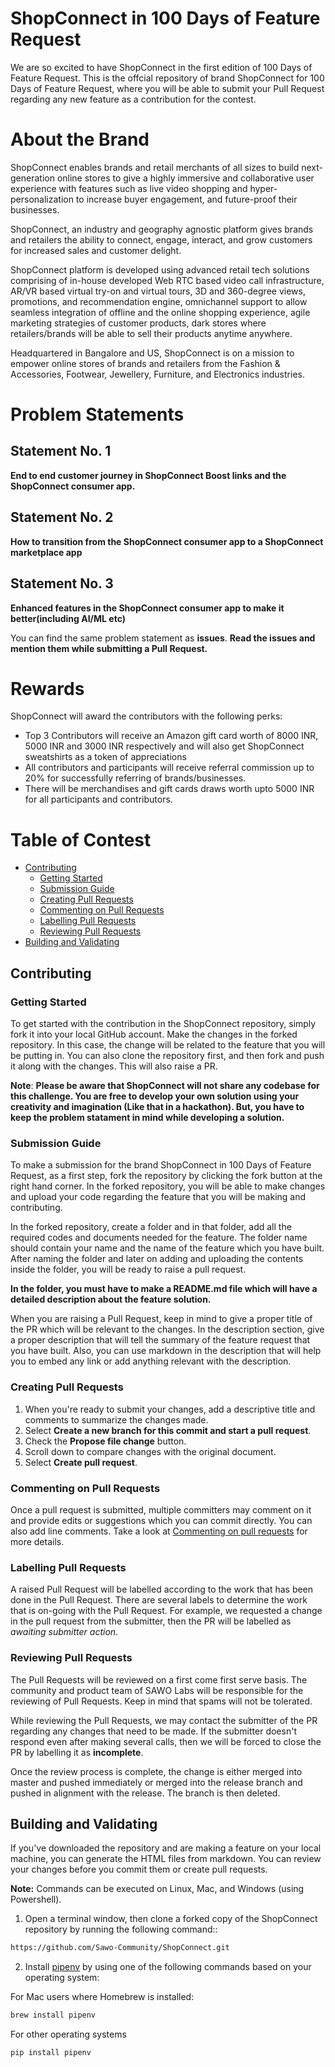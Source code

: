 # ShopConnect in 100 Days of Feature Request

We are so excited to have ShopConnect in the first edition of 100 Days of Feature Request. This is the offcial repository of brand ShopConnect for 100 Days of Feature Request, where you will be able to submit your Pull Request regarding any new feature as a contribution for the contest.

# About the Brand

ShopConnect enables brands and retail merchants of all sizes to build next-generation online stores to give a highly immersive and collaborative user experience with features such as live video shopping and hyper-personalization to increase buyer engagement, and future-proof their businesses.

ShopConnect, an industry and geography agnostic platform gives brands and retailers the ability to connect, engage, interact, and grow customers for increased sales and customer delight.

ShopConnect platform is developed using advanced retail tech solutions comprising of in-house developed Web RTC based video call infrastructure, AR/VR based virtual try-on and virtual tours, 3D and 360-degree views, promotions, and recommendation engine, omnichannel support to allow seamless integration of offline and the online shopping experience, agile marketing strategies of customer products, dark stores where retailers/brands will be able to sell their products anytime anywhere.

Headquartered in Bangalore and US, ShopConnect is on a mission to empower online stores of brands and retailers from the Fashion & Accessories, Footwear, Jewellery, Furniture, and Electronics industries.

# Problem Statements

## Statement No. 1

**End to end customer journey in ShopConnect Boost links and the ShopConnect consumer app.**

## Statement No. 2

**How to transition from the ShopConnect consumer app to a ShopConnect marketplace app**

## Statement No. 3

**Enhanced features in the ShopConnect consumer app to make it better(including AI/ML etc)**

You can find the same problem statement as **issues**. <b>Read the issues and mention them while submitting a Pull Request.</b>

# Rewards

ShopConnect will award the contributors with the following perks:

- Top 3 Contributors will receive an Amazon gift card worth of 8000 INR, 5000 INR and 3000 INR respectively and will also get ShopConnect sweatshirts as a token of appreciations
- All contributors and participants will receive referral commission up to 20% for successfully referring of brands/businesses. 
- There will be merchandises and gift cards draws worth upto 5000 INR for all participants and contributors.

# Table of Contest

* [Contributing](#contributing)
     * [Getting Started](#getting-started)
     * [Submission Guide](#submission-guide)
     * [Creating Pull Requests](#creating-pull-requests)
     * [Commenting on Pull Requests](#commenting-on-pull-requests)
     * [Labelling Pull Requests](#labelling-pull-requests)
     * [Reviewing Pull Requests](#reviewing-pull-requests)
* [Building and Validating](#building-and-validating)

## Contributing

### Getting Started

To get started with the contribution in the ShopConnect repository, simply fork it into your local GitHub account. Make the changes in the forked repository. In this case, the change will be related to the feature that you will be putting in. You can also clone the repository first, and then fork and push it along with the changes. This will also raise a PR.

**Note**: <b>Please be aware that ShopConnect will not share any codebase for this challenge. You are free to develop your own solution using your creativity and imagination (Like that in a hackathon). But, you have to keep the problem statament in mind while developing a solution.</b>

### Submission Guide

To make a submission for the brand ShopConnect in 100 Days of Feature Request, as a first step, fork the repository by clicking the fork button at the right hand corner. In the forked repository, you will be able to make changes and upload your code regarding the feature that you will be making and contributing. 

In the forked repository, create a folder and in that folder, add all the required codes and documents needed for the feature. The folder name should contain your name and the name of the feature which you have built. After naming the folder and later on adding and uploading the contents inside the folder, you will be ready to raise a pull request.

**In the folder, you must have to make a README.md file which will have a detailed description about the feature solution.**

When you are raising a Pull Request, keep in mind to give a proper title of the PR which will be relevant to the changes. In the description section, give a proper description that will tell the summary of the feature request that you have built. Also, you can use markdown in the description that will help you to embed any link or add anything relevant with the description.

### Creating Pull Requests

1. When you're ready to submit your changes, add a descriptive title and comments to summarize the changes made.
2. Select **Create a new branch for this commit and start a pull request**.
3. Check the **Propose file change** button.
4. Scroll down to compare changes with the original document.
5. Select **Create pull request**. 

### Commenting on Pull Requests

Once a pull request is submitted, multiple committers may comment on it and provide edits or suggestions which you can commit directly. You can also add line comments. Take a look at [Commenting on pull requests](https://help.github.com/en/github/collaborating-with-issues-and-pull-requests/commenting-on-a-pull-request) for more details.

### Labelling Pull Requests

A raised Pull Request will be labelled according to the work that has been done in the Pull Request. There are several labels to determine the work that is on-going with the Pull Request. For example, we requested a change in the pull request from the submitter, then the PR will be labelled as *awaiting submitter action*. 

### Reviewing Pull Requests

The Pull Requests will be reviewed on a first come first serve basis. The community and product team of SAWO Labs will be responsible for the reviewing of Pull Requests. Keep in mind that spams will not be tolerated. 

While reviewing the Pull Requests, we may contact the submitter of the PR regarding any changes that need to be made. If the submitter doesn't respond even after making several calls, then we will be forced to close the PR by labelling it as **incomplete**.

Once the review process is complete, the change is either merged into master and pushed immediately or merged into the release branch and pushed in alignment with the release. The branch is then deleted.

## Building and Validating

If you've downloaded the repository and are making a feature on your local machine, you can generate the HTML files from markdown. You can review your changes before you commit them or create pull requests.

**Note:** Commands can be executed on Linux, Mac, and Windows (using Powershell).

1. Open a terminal window, then clone a forked copy of the ShopConnect repository by running the following command::
```sh
https://github.com/Sawo-Community/ShopConnect.git
```
2. Install [pipenv](https://docs.pipenv.org/) by using one of the following commands based on your operating system:

For Mac users where Homebrew is installed:
```sh
brew install pipenv  
```
For other operating systems
```python
pip install pipenv 
```
